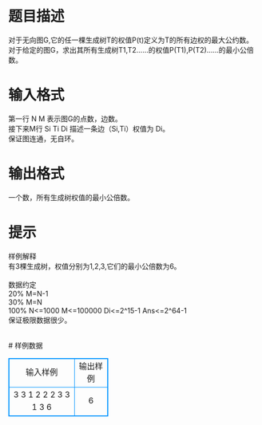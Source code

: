 # 

 
 # 题目描述 
<p>
对于无向图G,它的任一棵生成树T的权值P(t)定义为T的所有边权的最大公约数。<br>对于给定的图G，求出其所有生成树T1,T2……的权值P(T1),P(T2)……的最小公倍数。</p> 

 
 # 输入格式 
<p>
第一行 N M 表示图G的点数，边数。<br>接下来M行 Si Ti Di 描述一条边（Si,Ti）权值为 Di。<br>保证图连通，无自环。<br></p> 

 
 # 输出格式 
<p>
一个数，所有生成树权值的最小公倍数。</p> 

 
 # 提示 
<p>
样例解释<br>有3棵生成树，权值分别为1,2,3,它们的最小公倍数为6。<br><br>数据约定<br>20%   M=N-1<br>30%   M=N<br>100%  N<=1000  M<=100000  Di<=2^15-1  Ans<=2^64-1<br>保证极限数据很少。<br> <br></p> 
# 样例数据
<style>
        table,table tr th, table tr td { border:1px solid #0094ff; }
        table { width: 200px; min-height: 25px; line-height: 25px; text-align: center; border-collapse: collapse;}   
    </style>
<table>
	<tr>
		<td>输入样例</td>
		<td>输出样例</td>
	</tr>
<tr><td>3 3
1 2 2 
2 3 3 
1 3 6
</td><td>6</td></tr></table>
